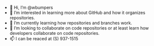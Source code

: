 - 👋 Hi, I’m @wbumpers
- 👀 I’m interested in learning more about GitHub and how it organizes repositories.
- 🌱 I’m currently learning how repositories and branches work.
- 💞️ I’m looking to collaborate on code repositories or at least learn how developers collaborate on code repositories.
- 📫 I can be reaced at (S) 937-1515

<!---
wbumpers/wbumpers is a ✨ special ✨ repository because its `README.md` (this file) appears on your GitHub profile.
You can click the Preview link to take a look at your changes.
--->
